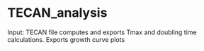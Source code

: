 # TECAN_analysis
Input: TECAN file
computes and exports Tmax and doubling time calculations.
Exports growth curve plots
